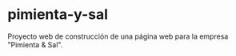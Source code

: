 # pimienta-y-sal
Proyecto web de construcción de una página web para la empresa "Pimienta &amp; Sal".
